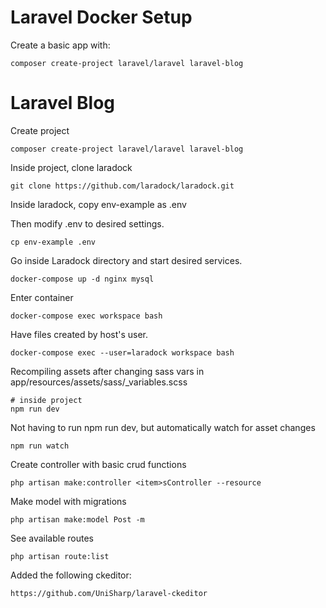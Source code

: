 # Laravel Docker Setup
Create a basic app with:

    composer create-project laravel/laravel laravel-blog

# Laravel Blog
Create project

    composer create-project laravel/laravel laravel-blog
Inside project, clone laradock

    git clone https://github.com/laradock/laradock.git
Inside laradock, copy env-example as .env

Then modify .env to desired settings.

    cp env-example .env
Go inside Laradock directory and start desired services.

    docker-compose up -d nginx mysql
Enter container

    docker-compose exec workspace bash

Have files created by host's user.

    docker-compose exec --user=laradock workspace bash

Recompiling assets after changing sass vars in app/resources/assets/sass/_variables.scss

    # inside project
    npm run dev

Not having to run npm run dev, but automatically watch for asset changes

    npm run watch

Create controller with basic crud functions

    php artisan make:controller <item>sController --resource

Make model with migrations

    php artisan make:model Post -m

See available routes

    php artisan route:list

Added the following ckeditor:

    https://github.com/UniSharp/laravel-ckeditor

    
